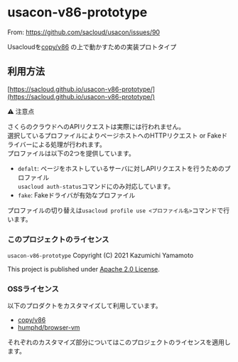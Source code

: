# usacon-v86-prototype

From: https://github.com/sacloud/usacon/issues/90

Usacloudを[copy/v86](https://github.com/copy/v86) の上で動かすための実装プロトタイプ

## 利用方法

[https://sacloud.github.io/usacon-v86-prototype/](https://sacloud.github.io/usacon-v86-prototype/)

:warning: 注意点

さくらのクラウドへのAPIリクエストは実際には行われません。  
選択しているプロファイルによりページホストへのHTTPリクエスト or Fakeドライバーによる処理が行われます。  
プロファイルは以下の2つを提供しています。

- `defalt`: ページをホストしているサーバに対しAPIリクエストを行うためのプロファイル  
  `usacloud auth-status`コマンドにのみ対応しています。
- `fake`: Fakeドライバが有効なプロファイル

プロファイルの切り替えは`usacloud profile use <プロファイル名>`コマンドで行います。


### このプロジェクトのライセンス

`usacon-v86-prototype` Copyright (C) 2021 Kazumichi Yamamoto

This project is published under [Apache 2.0 License](LICENSE).

### OSSライセンス

以下のプロダクトをカスタマイズして利用しています。

- [copy/v86](https://github.com/copy/v86)
- [humphd/browser-vm](https://github.com/humphd/browser-vm)

それぞれのカスタマイズ部分についてはこのプロジェクトのライセンスを適用します。
